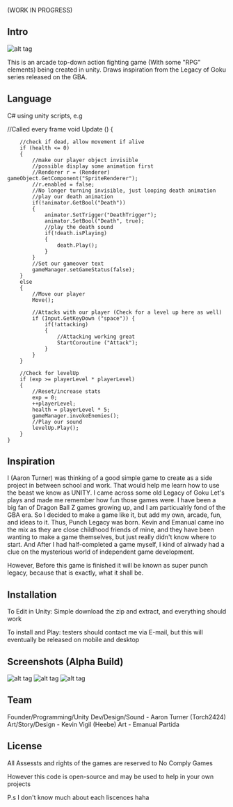 (WORK IN PROGRESS)

## Intro

![alt tag](http://i.imgur.com/Zjy44T2.png)

This is an arcade top-down action fighting game (With some "RPG" elements) being created in unity.
Draws inspiration from the Legacy of Goku series released on the GBA.

## Language

C# using unity scripts, e.g

//Called every frame
	void Update ()
	{

		//check if dead, allow movement if alive
		if (health <= 0)
		{
			//make our player object invisible
			//possible display some animation first
			//Renderer r = (Renderer) gameObject.GetComponent("SpriteRenderer");
			//r.enabled = false;
			//No longer turning invisible, just looping death animation
			//play our death animation
			if(!animator.GetBool("Death"))
			{
				animator.SetTrigger("DeathTrigger");
				animator.SetBool("Death", true);
				//play the death sound
				if(!death.isPlaying)
				{
					death.Play();
				}
			}
			//Set our gameover text
			gameManager.setGameStatus(false);
		}
		else
		{
			//Move our player
			Move();

			//Attacks with our player (Check for a level up here as well)
			if (Input.GetKeyDown ("space")) {
				if(!attacking)
				{
					//Attacking working great
					StartCoroutine ("Attack");
				}
			}
		}

		//Check for levelUp
		if (exp >= playerLevel * playerLevel)
		{
			//Reset/increase stats
			exp = 0;
			++playerLevel;
			health = playerLevel * 5;
			gameManager.invokeEnemies();
			//Play our sound
			levelUp.Play();
		}
	}

## Inspiration

I (Aaron Turner) was thinking of a good simple game to create as a side project in between school and work.
That would help me learn how to use the beast we know as UNITY. I came across some old
Legacy of Goku Let's plays and made me remember how fun those games were. I have been a big fan of Dragon Ball Z games growing up,
and I am particualrly fond of the GBA era. So I decided to make a game like it, but add my own, arcade, fun, and ideas to it. Thus,
Punch Legacy was born. Kevin and Emanual came ino the mix as they are close childhood friends of mine, and they have been wanting to
make a game themselves, but just really didn't know where to start. And After I had half-completed a game myself, I kind of
alrwady had a clue on the mysterious world of independent game development.

However, Before this game is finished it will be known as super punch legacy, because that is exactly,
what it shall be.

## Installation

To Edit in Unity: Simple download the zip and extract, and everything should work

To install and Play: testers should contact me via E-mail, but this will eventually be released on mobile and desktop

## Screenshots (Alpha Build)

![alt tag](http://i.imgur.com/6MXe2r9.png)
![alt tag](http://i.imgur.com/UAvM6RG.png)
![alt tag](http://i.imgur.com/ATa05Um.png)

## Team

Founder/Programming/Unity Dev/Design/Sound - Aaron Turner (Torch2424)
Art/Story/Design - Kevin Vigil (Heebe)
Art - Emanual Partida

## License

All Assessts and rights of the games are reserved to No Comply Games

However this code is open-source and may be used to help in your own projects

P.s I don't know much about each liscences haha
